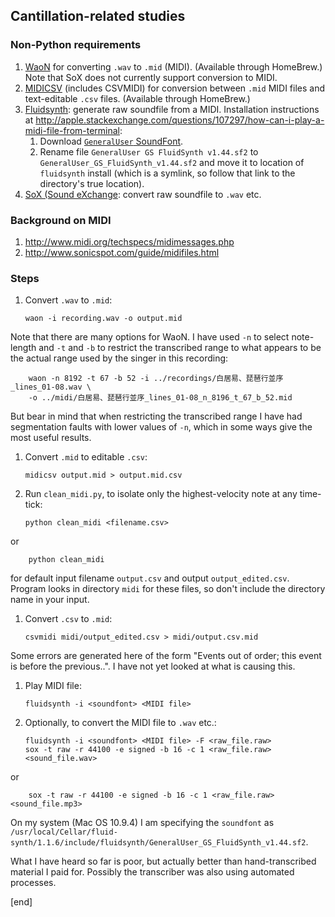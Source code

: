 ## Cantillation-related studies

### Non-Python requirements

 1. [WaoN](https://github.com/kichiki/WaoN) for converting `.wav` to `.mid` (MIDI). (Available through HomeBrew.) Note that SoX does not currently support conversion to MIDI.
 1. [MIDICSV](http://www.fourmilab.ch/webtools/midicsv/) (includes CSVMIDI) for conversion between `.mid` MIDI files and text-editable `.csv` files. (Available through HomeBrew.)
 1. [Fluidsynth](https://sourceforge.net/apps/trac/fluidsynth/): generate raw soundfile from a MIDI. Installation instructions at http://apple.stackexchange.com/questions/107297/how-can-i-play-a-midi-file-from-terminal:
     1. Download [`GeneralUser` SoundFont](http://www.schristiancollins.com/generaluser.php).
     1. Rename file `GeneralUser GS FluidSynth v1.44.sf2` to `GeneralUser_GS_FluidSynth_v1.44.sf2` and move it to location of `fluidsynth` install (which is a symlink, so follow that link to the directory's true location).
 1. [SoX (Sound eXchange](http://sox.sourceforge.net/): convert raw soundfile to `.wav` etc.

### Background on MIDI

 1. http://www.midi.org/techspecs/midimessages.php
 1. http://www.sonicspot.com/guide/midifiles.html

### Steps

 1. Convert `.wav` to `.mid`:

        waon -i recording.wav -o output.mid

   Note that there are many options for WaoN. I have used `-n` to select note-length and `-t` and `-b` to restrict the transcribed range to what appears to be the actual range used by the singer in this recording:

        waon -n 8192 -t 67 -b 52 -i ../recordings/白居易、琵琶行並序_lines_01-08.wav \
        -o ../midi/白居易、琵琶行並序_lines_01-08_n_8196_t_67_b_52.mid

   But bear in mind that when restricting the transcribed range I have had segmentation faults with lower values of `-n`, which in some ways give the most useful results.

 1. Convert `.mid` to editable `.csv`:

        midicsv output.mid > output.mid.csv

 1. Run `clean_midi.py`, to isolate only the highest-velocity note at any time-tick:

        python clean_midi <filename.csv>

   or

        python clean_midi

   for default input filename `output.csv` and output `output_edited.csv`. Program looks in directory `midi` for these files, so don't include the directory name in your input.

 1. Convert `.csv` to `.mid`:
 
        csvmidi midi/output_edited.csv > midi/output.csv.mid

   Some errors are generated here of the form "Events out of order; this event is before the previous..". I have not yet looked at what is causing this.

 1. Play MIDI file:

        fluidsynth -i <soundfont> <MIDI file>

 1. Optionally, to convert the MIDI file to `.wav` etc.:

        fluidsynth -i <soundfont> <MIDI file> -F <raw_file.raw>
        sox -t raw -r 44100 -e signed -b 16 -c 1 <raw_file.raw> <sound_file.wav>

   or

        sox -t raw -r 44100 -e signed -b 16 -c 1 <raw_file.raw> <sound_file.mp3>

   On my system (Mac OS 10.9.4) I am specifying the `soundfont` as `/usr/local/Cellar/fluid-synth/1.1.6/include/fluidsynth/GeneralUser_GS_FluidSynth_v1.44.sf2`.

What I have heard so far is poor, but actually better than hand-transcribed material I paid for. Possibly the transcriber was also using automated processes.

[end]
